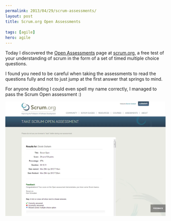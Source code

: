 ```yaml
---
permalink: 2013/04/29/scrum-assessments/
layout: post
title: Scrum.org Open Assessments

tags: [agile]
hero: agile
---
```


Today I discovered the [Open Assessments](https://www.scrum.org/Assessments/Open-Assessments)
page at [scrum.org](https://www.scrum.org/), a free test of your understanding
of scrum in the form of a set of timed multiple choice questions.

I found you need to be careful when taking the assessments to read the questions
fully and not to just jump at the first answer that springs to mind.

For anyone doubting I could even spell my name correctly, I managed to pass
the Scrum Open assessment :)

![certificate](/img/posts/scrum-assessments/scrum-org-open-assessment.webp)
